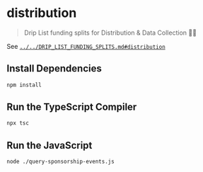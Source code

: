# distribution

> Drip List funding splits for Distribution & Data Collection 🛵💨

See [`../../DRIP_LIST_FUNDING_SPLITS.md#distribution`](../../DRIP_LIST_FUNDING_SPLITS.md#distribution)

## Install Dependencies

```bash
npm install
```

## Run the TypeScript Compiler

```bash
npx tsc
```

## Run the JavaScript

```bash
node ./query-sponsorship-events.js
```
